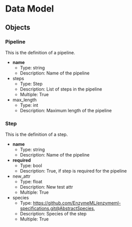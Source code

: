 # Data Model

## Objects

### Pipeline

This is the definition of a pipeline.

- __name__
  - Type: string
  - Description: Name of the pipeline
- steps
  - Type: Step
  - Description: List of steps in the pipeline
  - Multiple: True
- max_length
  - Type: int
  - Description: Maximum length of the pipeline

### Step

This is the definition of a step.

- __name__
  - Type: string
  - Description: Name of the pipeline
- __required__
  - Type: bool
  - Description: True, if step is required for the pipeline
- new_attr
  - Type: float
  - Description: New test attr
  - Multiple: True
- species
    - Type: https://github.com/EnzymeML/enzymeml-specifications.git@AbstractSpecies,
    - Description: Species of the step
    - Multiple: True
